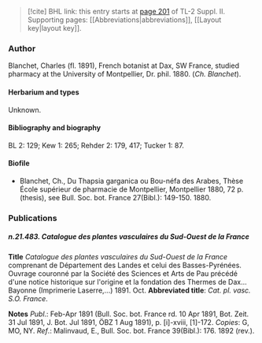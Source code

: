 > [!cite] BHL link: this entry starts at [page 201](https://www.biodiversitylibrary.org/item/103859#page/211/mode/1up) of TL-2 Suppl. II.
> Supporting pages: [[Abbreviations|abbreviations]], [[Layout key|layout key]].

### Author

Blanchet, Charles (fl. 1891), French botanist at Dax, SW France, studied pharmacy at the University of Montpellier, Dr. phil. 1880. (*Ch. Blanchet*).

#### Herbarium and types

Unknown.

#### Bibliography and biography

BL 2: 129; Kew 1: 265; Rehder 2: 179, 417; Tucker 1: 87.

#### Biofile

- Blanchet, Ch., Du Thapsia garganica ou Bou-néfa des Arabes, Thèse École supérieur de pharmacie de Montpellier, Montpellier 1880, 72 p. (thesis), see Bull. Soc. bot. France 27(Bibl.): 149-150. 1880.

### Publications

##### n.21.483. Catalogue des plantes vasculaires du Sud-Ouest de la France

**Title**
*Catalogue des plantes vasculaires du Sud-Ouest de la France* comprenant de Département des Landes et celui des Basses-Pyrénées. Ouvrage couronné par la Société des Sciences et Arts de Pau précédé d'une notice historique sur l'origine et la fondation des Thermes de Dax... Bayonne (Imprimerie Laserre,...) 1891. Oct.
**Abbreviated title**: *Cat. pl. vasc. S.O. France*.

**Notes**
*Publ*.: Feb-Apr 1891 (Bull. Soc. bot. France rd. 10 Apr 1891, Bot. Zeit. 31 Jul 1891, J. Bot. Jul 1891, ÖBZ 1 Aug 1891), p. \[i\]-xviii, \[1\]-172. *Copies*: G, MO, NY.
*Ref*.: Malinvaud, E., Bull. Soc. bot. France 39(Bibl.): 176. 1892 (rev.).

